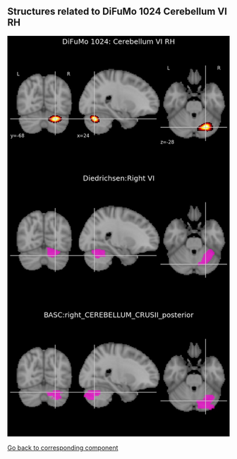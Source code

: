 


## Structures related to DiFuMo 1024 Cerebellum VI RH

![1001](1001.jpg "Structures related to DiFuMo 1024 Cerebellum VI RH")

[Go back to corresponding component](https://parietal-inria.github.io/DiFuMo/1024/html/1001.html)